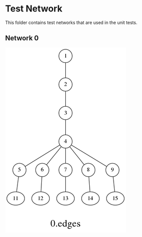 # Test Network

This folder contains test networks that are used in the unit tests.

## Network 0

![Network0](0.edges.png)
